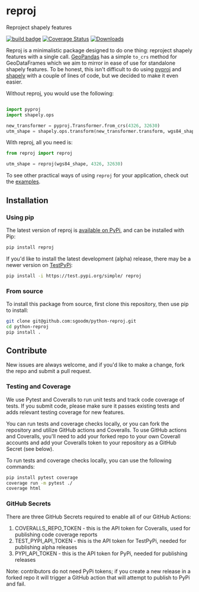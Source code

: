 # reproj

Reproject shapely features

[![build badge](https://github.com/sgoodm/python-reproj/actions/workflows/test-with-coverage.yml/badge.svg)](https://github.com/sgoodm/python-reproj/actions/workflows/test-and-coverage.yml)
[![Coverage Status](https://coveralls.io/repos/github/sgoodm/python-reproj/badge.svg?branch=main)](https://coveralls.io/github/sgoodm/python-reproj?branch=main)
[![Downloads](https://static.pepy.tech/personalized-badge/reproj?period=total&units=international_system&left_color=lightgrey&right_color=brightgreen&left_text=Downloads)](https://pepy.tech/project/reproj)


Reproj is a minimalistic package designed to do one thing: reproject shapely features with a single call. [GeoPandas](https://github.com/geopandas/geopandas) has a simple `to_crs` method for GeoDataFrames which we aim to mirror in ease of use for standalone shapely features. To be honest, this isn't difficult to do using [pyproj](https://github.com/pyproj4/pyproj) and [shapely](https://github.com/shapely/shapely) with a couple of lines of code, but we decided to make it even easier.

Without reproj, you would use the following:
``` python

import pyproj
import shapely.ops

new_transformer = pyproj.Transformer.from_crs(4326, 32630)
utm_shape = shapely.ops.transform(new_transformer.transform, wgs84_shape)

```

With reproj, all you need is:
``` python
from reproj import reproj

utm_shape = reproj(wgs84_shape, 4326, 32630)

```

To see other practical ways of using  `reproj` for your application, check out the [examples](examples).


## Installation


### Using pip

The latest version of reproj is [available on PyPi](https://pypi.org/project/reproj/), and can be installed with Pip:
```sh
pip install reproj
```

If you'd like to install the latest development (alpha) release, there may be a newer version on [TestPyPi](https://test.pypi.org/project/reproj/):
```sh
pip install -i https://test.pypi.org/simple/ reproj
```

### From source

To install this package from source, first clone this repository, then use pip to install:
```sh
git clone git@github.com:sgoodm/python-reproj.git
cd python-reproj
pip install .
```



## Contribute

New issues are always welcome, and if you'd like to make a change, fork the repo and submit a pull request.


### Testing and Coverage

We use Pytest and Coveralls to run unit tests and track code coverage of tests. If you submit code, please make sure it passes existing tests and adds relevant testing coverage for new features.

You can run tests and coverage checks locally, or you can fork the repository and utilize GitHub actions and Coveralls. To use GitHub actions and Coveralls, you'll need to add your forked repo to your own Coverall accounts and add your Coveralls token to your repository as a GitHub Secret (see below).


To run tests and coverage checks locally, you can use the following commands:
```sh
pip install pytest coverage
coverage run -m pytest ./
coverage html
```

### GitHub Secrets

There are three GitHub Secrets required to enable all of our GitHub Actions:
1. COVERALLS_REPO_TOKEN - this is the API token for Coveralls, used for publishing code coverage reports
2. TEST_PYPI_API_TOKEN - this is the API token for TestPyPi, needed for publishing alpha releases
3. PYPI_API_TOKEN - this is the API token for PyPi, needed for publishing releases

Note: contributors do not need PyPi tokens; if you create a new release in a forked repo it will trigger a GitHub action that will attempt to publish to PyPi and fail.
